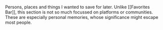 Persons, places and things I wanted to save for later. Unlike [[Favorites Bar]], this section is not so much focussed on platforms or communities. These are especially personal memories, whose significance might escape most people.